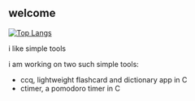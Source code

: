 ## welcome
[![Top Langs](https://github-readme-stats-git-masterrstaa-rickstaa.vercel.app/api/top-langs/?username=sg-hk&theme=tokyonight)](https://github.com/sg-hk/github-readme-stats)

i like simple tools

i am working on two such simple tools:
- ccq, lightweight flashcard and dictionary app in C
- ctimer, a pomodoro timer in C
